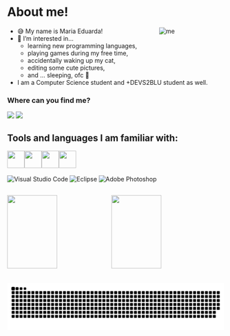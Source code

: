 # About me!
<div>
  <img align="right" width="30%" alt="me" src="https://cdn.discordapp.com/attachments/888213290935795742/917214869999190016/download20211200214330.png"></img>
</div>

- :sweat_smile:	My name is Maria Eduarda!
- :dizzy: I’m interested in... 
  - learning new programming languages, 
  - playing games during my free time, 
  - accidentally waking up my cat, 
  - editing some cute pictures,
  - and ... sleeping, ofc :yawning_face:	                                  
- I am a Computer Science student and +DEVS2BLU student as well.

 
### Where can you find me?
<a href="https://www.linkedin.com/in/maria-eduarda-krutzsch/" target="_blank"><img src="https://img.shields.io/badge/linkedin-%230077B5.svg?style=for-the-badge&logo=linkedin&logoColor=white"></img></a>
<a href="https://www.instagram.com/maria.edk/" target="_blank"><img src="https://img.shields.io/badge/Instagram-E4405F?style=for-the-badge&logo=instagram&logoColor=white"></img></a>



## Tools and languages I am familiar with:
<img height="40" width="40" width="48%" src="https://cdn.jsdelivr.net/gh/devicons/devicon/icons/html5/html5-original.svg" /><img height="40" width="40" width="48%" src="https://cdn.jsdelivr.net/gh/devicons/devicon/icons/css3/css3-original.svg" /><img height="40" width="40" width="48%" src="https://cdn.jsdelivr.net/gh/devicons/devicon/icons/c/c-original.svg" /><img height="40" width="40" width="48%" src="https://cdn.jsdelivr.net/gh/devicons/devicon/icons/java/java-original.svg" />


![Visual Studio Code](https://img.shields.io/badge/Visual%20Studio%20Code-0078d7.svg?style=for-the-badge&logo=visual-studio-code&logoColor=white) ![Eclipse](https://img.shields.io/badge/Eclipse-FE7A16.svg?style=for-the-badge&logo=Eclipse&logoColor=white) ![Adobe Photoshop](https://img.shields.io/badge/adobephotoshop-%2331A8FF.svg?style=for-the-badge&logo=adobephotoshop&logoColor=white) 

##

<img height="170em" width="48%" src="https://github-readme-stats.vercel.app/api?username=mariaedk&show_icons=true&theme=midnight-purple&include_all_commits=true&count_private=true"/><img height="170em" width="48%" src="https://github-readme-stats.vercel.app/api/top-langs/?username=mariaedk&layout=compact&langs_count=7&theme=midnight-purple"/>

##

![Snake animation](https://github.com/mariaedk/mariaedk/blob/output/github-contribution-grid-snake.svg)
